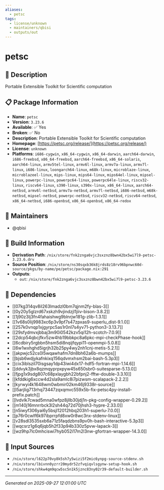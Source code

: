 ```yaml
---
aliases:
  - petsc
tags:
  - license/unknown
  - maintainers/qbisi
  - outputs/out
---
```


# petsc

## 📝 Description

Portable Extensible Toolkit for Scientific computation

## 📋 Package Information

- **Name**: `petsc`
- **Version**: `3.23.6`
- **Available**: ✅ Yes
- **Broken**: ✅ No
- **Description**: Portable Extensible Toolkit for Scientific computation
- **Homepage**: [https://petsc.org/release/](https://petsc.org/release/)
- **License**: `unknown`
- **Platforms**: `i686-cygwin`, `x86_64-cygwin`, `x86_64-darwin`, `aarch64-darwin`, `i686-freebsd`, `x86_64-freebsd`, `aarch64-freebsd`, `x86_64-solaris`, `aarch64-linux`, `armv5tel-linux`, `armv6l-linux`, `armv7a-linux`, `armv7l-linux`, `i686-linux`, `loongarch64-linux`, `m68k-linux`, `microblaze-linux`, `microblazeel-linux`, `mips-linux`, `mips64-linux`, `mips64el-linux`, `mipsel-linux`, `powerpc-linux`, `powerpc64-linux`, `powerpc64le-linux`, `riscv32-linux`, `riscv64-linux`, `s390-linux`, `s390x-linux`, `x86_64-linux`, `aarch64-netbsd`, `armv6l-netbsd`, `armv7a-netbsd`, `armv7l-netbsd`, `i686-netbsd`, `m68k-netbsd`, `mipsel-netbsd`, `powerpc-netbsd`, `riscv32-netbsd`, `riscv64-netbsd`, `x86_64-netbsd`, `i686-openbsd`, `x86_64-openbsd`, `x86_64-redox`
## 👥 Maintainers

- @qbisi


## 🔧 Build Information

- **Derivation Path**: `/nix/store/fnk2znga6vjc3sxznz8bwn42bx5wi7l9-petsc-3.23.6.drv`
- **Source Position**: `/nix/store/ns30sqxb36k8jrds8z18rv96bpnwc60d-source/pkgs/by-name/pe/petsc/package.nix:291`
- **Outputs**:
  - `out`:  `/nix/store/fnk2znga6vjc3sxznz8bwn42bx5wi7l9-petsc-3.23.6`

## 🔗 Dependencies

- [[07kg314qv8il263lmadzl0bm7qjnm2fy-blas-3]]
- [[0y20y5glzrd67xskzh9vjindzjl1jiiv-bison-3.8.2]]
- [[1j90z3lj3fn4fahaishwg9blnrjw181g-zlib-1.3.1]]
- [[1v68s0lij9983xc6p3v9pf7s47zpxas9-superlu_dist-9.1.0]]
- [[257k0vnqp1xjgyrpc5as1r0nl7s4yv71-python3-3.13.7]]
- [[29sfydmvxjbbaj3m90i0542kzv5qi12h-scotch-7.0.9]]
- [[2dcp54qbcjfkv5zw4hb19bbkpc8a6pkc-mpi-checkPhase-hook]]
- [[6cdbiry5rgbbn5hsm5di8nqijfqypi11-openmpi-5.0.8]]
- [[6w1wxhghd5igrjh32b25py4wy2nh1cnj-metis-5.2.1]]
- [[akpwjc52cs0l5wqawhafm7dn8bh62a6b-mumps]]
- [[bjsb6wdjykafnkixq156qdvmxhsm2bai-bash-5.3p3]]
- [[cix3iblszil70isgsay1dp43iwi4dx17-hdf5-fortran-mpi-1.14.6]]
- [[ddvyk3jbx8qzmqyprpxpyw45s650sbr0-suitesparse-5.13.0]]
- [[fjpg1x9sdg807c68pxlaygbh22bfpnj2-fftw-double-3.3.10]]
- [[kfddkig6xccw4d2sla9amlc8i7pizwsm-scalapack-2.2.2]]
- [[kyrwyi4k1648wm0wbmir02km46j9338r-source]]
- [[l5arjlig713rhq73447zqxqmvc559x5b-fix-petsc4py-install-prefix.patch]]
- [[lvdvlk7cwad5mna0wfpz8jllb30jdj1n-pkg-config-wrapper-0.29.2]]
- [[m140j16mnrrbck3l2sh44q72d70jhsh3-hypre-2.33.0]]
- [[n5iwyf306yai6y5bsjl12012hbq203h1-superlu-7.0.0]]
- [[p76r0cwlf6k97ibprrpfd8xw0r8wc3nx-stdenv-linux]]
- [[v28sdl3535sxb6a71z5faqdzbns9pv0h-bash-interactive-5.3p3]]
- [[wqcsrz1g6q6jqb5h2f33p94b330z5pvw-lapack-3]]
- [[wz9hp7lc0mhciswi7hyb052i17m2l3nw-gfortran-wrapper-14.3.0]]

## 📁 Input Sources

- `/nix/store/l622p70vy8k5sh7y5wizi5f2mic6ynpg-source-stdenv.sh`
- `/nix/store/lbivnn0yzrr20mydr52zfvqiqvlsgynw-setup-hook.sh`
- `/nix/store/shkw4qm9qcw5sc5n1k5jznc83ny02r39-default-builder.sh`

---
*Generated on 2025-09-27 12:01:00 UTC*
